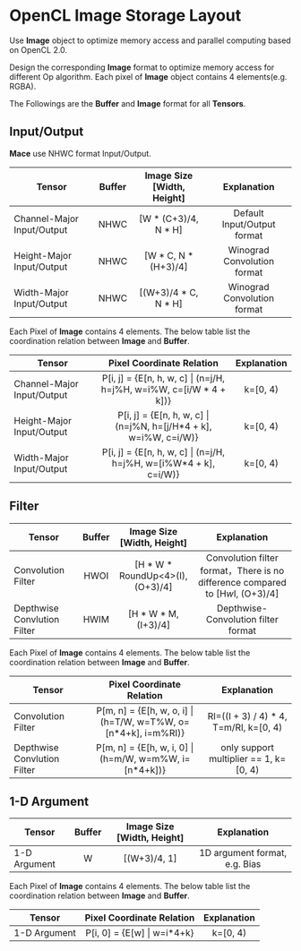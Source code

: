 OpenCL Image Storage Layout
===
Use **Image** object to optimize memory access and parallel computing based on OpenCL 2.0.


Design the corresponding **Image** format to optimize memory access for different Op algorithm.
Each pixel of **Image** object contains 4 elements(e.g. RGBA).


The Followings are the **Buffer** and **Image** format for all **Tensors**.

Input/Output
---
**Mace** use NHWC format Input/Output.

| Tensor| Buffer| Image Size [Width, Height]| Explanation|
| --------- | :---------:|:--------:|:----:|
|Channel-Major Input/Output | NHWC | [W * (C+3)/4, N * H] | Default Input/Output format|
|Height-Major Input/Output | NHWC | [W * C, N * (H+3)/4] | Winograd Convolution format| 
|Width-Major Input/Output | NHWC | [(W+3)/4 * C, N * H] | Winograd Convolution format|

Each Pixel of **Image** contains 4 elements. The below table list the coordination relation 
between **Image** and **Buffer**.

| Tensor| Pixel Coordinate Relation| Explanation
| --------- | :---------:| :-----: |
|Channel-Major Input/Output | P[i, j] = {E[n, h, w, c] &#124; (n=j/H, h=j%H, w=i%W, c=[i/W * 4 + k])}| k=[0, 4)|
|Height-Major Input/Output | P[i, j] = {E[n, h, w, c] &#124; (n=j%N, h=[j/H*4 + k], w=i%W, c=i/W)}| k=[0, 4)|
|Width-Major Input/Output | P[i, j] = {E[n, h, w, c] &#124; (n=j/H, h=j%H, w=[i%W*4 + k], c=i/W)}| k=[0, 4)|


Filter
---
| Tensor| Buffer| Image Size [Width, Height]| Explanation|
| --------- | :---------:|:--------:|:----:|
|Convolution Filter | HWOI | [H * W * RoundUp<4>(I), (O+3)/4]|Convolution filter format，There is no difference compared to [H*w*I, (O+3)/4]|
|Depthwise Convlution Filter | HWIM | [H * W * M, (I+3)/4]|Depthwise-Convolution filter format|

Each Pixel of **Image** contains 4 elements. The below table list the coordination relation 
between **Image** and **Buffer**.

| Tensor| Pixel Coordinate Relation| Explanation|
| --------- | :---------:| :-----:|
|Convolution Filter | P[m, n] = {E[h, w, o, i] &#124; (h=T/W, w=T%W, o=[n*4+k], i=m%RI)}| RI=((I + 3) / 4) * 4, T=m/RI, k=[0, 4)|
|Depthwise Convlution Filter | P[m, n] = {E[h, w, i, 0] &#124; (h=m/W, w=m%W, i=[n*4+k])}| only support multiplier == 1, k=[0, 4)| 

1-D Argument
---
| Tensor| Buffer| Image Size [Width, Height]| Explanation|
| --------- | :---------:|:--------:|:----:|
|1-D Argument | W | [(W+3)/4, 1] | 1D argument format, e.g. Bias|

Each Pixel of **Image** contains 4 elements. The below table list the coordination relation 
between **Image** and **Buffer**.

| Tensor| Pixel Coordinate Relation| Explanation|
| --------- | :---------:| :-----:|
|1-D Argument | P[i, 0] = {E[w] &#124; w=i*4+k}| k=[0, 4)|
